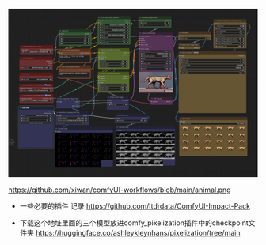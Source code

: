 ![](animal.png)

https://github.com/xiwan/comfyUI-workflows/blob/main/animal.png

* 一些必要的插件 记录
https://github.com/ltdrdata/ComfyUI-Impact-Pack


* 下载这个地址里面的三个模型放进comfy_pixelization插件中的checkpoint文件夹
https://huggingface.co/ashleykleynhans/pixelization/tree/main